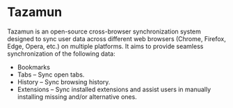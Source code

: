 # Tazamun

Tazamun is an open-source cross-browser synchronization system designed to sync user data across different web browsers (Chrome, Firefox, Edge, Opera, etc.) on multiple platforms. It aims to provide seamless synchronization of the following data:
- Bookmarks
- Tabs – Sync open tabs.
- History – Sync browsing history.
- Extensions – Sync installed extensions and assist users in manually installing missing and/or alternative ones.
